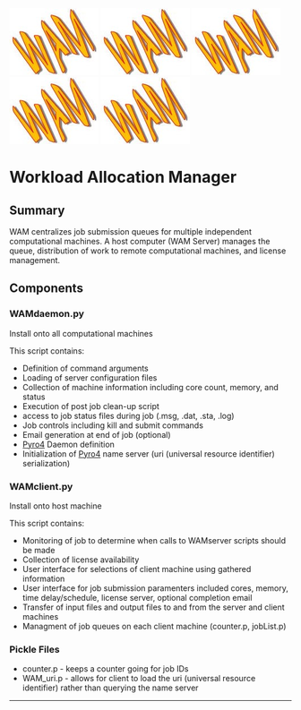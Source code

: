 ![yee](https://github.com/blaykareyano/WAM/blob/master/yeet.JPG "YEET") ![yee](https://github.com/blaykareyano/WAM/blob/master/yeet.JPG "YEET") ![yee](https://github.com/blaykareyano/WAM/blob/master/yeet.JPG "YEET") ![yee](https://github.com/blaykareyano/WAM/blob/master/yeet.JPG "YEET") ![yee](https://github.com/blaykareyano/WAM/blob/master/yeet.JPG "YEET")

# Workload Allocation Manager

## Summary
WAM centralizes job submission queues for multiple independent computational machines. A host computer (WAM Server) manages the queue, distribution of work to remote computational machines, and license management.

## Components
### WAMdaemon.py
Install onto all computational machines

This script contains:
- Definition of command arguments
- Loading of server configuration files
- Collection of machine information including core count, memory, and status
- Execution of post job clean-up script
- access to job status files during job (.msg, .dat, .sta, .log)
- Job controls including kill and submit commands
- Email generation at end of job (optional)
- [Pyro4](https://pyro4.readthedocs.io/en/stable/index.html "Pyro4 Documentation") Daemon definition
- Initialization of [Pyro4](https://pyro4.readthedocs.io/en/stable/index.html "Pyro4 Documentation") name server (uri (universal resource identifier) serialization)

### WAMclient.py
Install onto host machine

This script contains:
- Monitoring of job to determine when calls to WAMserver scripts should be made
- Collection of license availability
- User interface for selections of client machine using gathered information
- User interface for job submission paramenters included cores, memory, time delay/schedule, license server, optional completion email
- Transfer of input files and output files to and from the server and client machines
- Managment of job queues on each client machine (counter.p, jobList.p)


### Pickle Files
- counter.p - keeps a counter going for job IDs
- WAM_uri.p - allows for client to load the uri (universal resource identifier) rather than querying the name server
---
